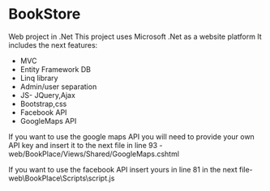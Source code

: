 # BookStore
Web project in .Net
This project uses Microsoft .Net as a website platform
It includes the next features:
-	MVC
-	Entity Framework DB 
-	Linq library
-	Admin/user separation 
-	JS- JQuery,Ajax
-	Bootstrap,css
-	Facebook API
-	GoogleMaps API


If you want to use the google maps API you will need to provide your own API key and insert it to the next file in line 93 -  web/BookPlace/Views/Shared/GoogleMaps.cshtml


If you want to use the facebook API insert yours in line 81 in the next file- web\BookPlace\Scripts\script.js

